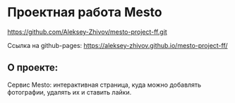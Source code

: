 # Проектная работа Mesto
https://github.com/Aleksey-Zhivov/mesto-project-ff.git

Ссылка на github-pages:
https://aleksey-zhivov.github.io/mesto-project-ff/

## О проекте:

Сервис Mesto: интерактивная страница, куда можно добавлять фотографии, удалять их и ставить лайки.